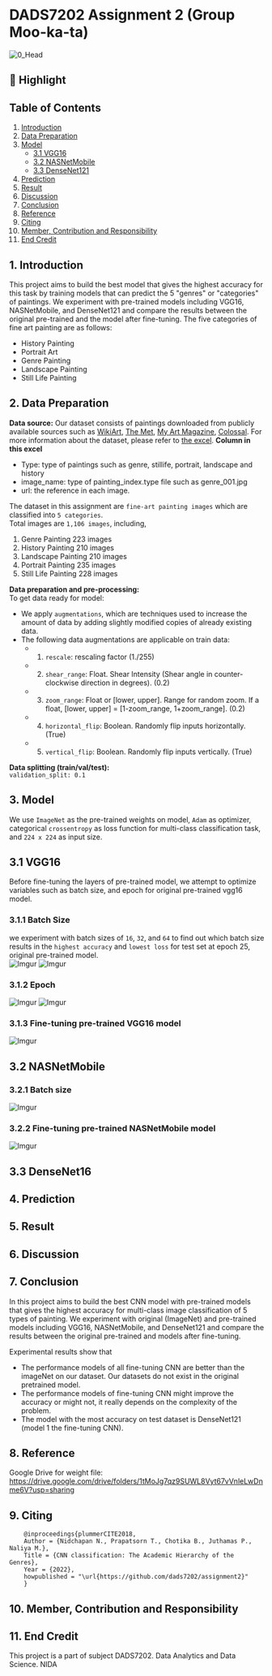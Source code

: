 # DADS7202 Assignment 2 (Group Moo-ka-ta)
![0_Head](https://i.imgur.com/weolMpc.png)

## 🌟 Highlight

## Table of Contents
1. [Introduction](#1-introduction) <br>
2. [Data Preparation](#2-data-preparation) <br>
3. [Model](#3-model)<br>
   - [3.1 VGG16](#31-vgg16)<br>
   - [3.2 NASNetMobile](#32-nasnetmobile) <br>
   - [3.3 DenseNet121](#33-densenet121) <br>
4. [Prediction](#4-prediction) <br>
5. [Result](#5-result) <br>
6. [Discussion](#6-discussion) <br>
7. [Conclusion](#7-conclusion) <br>
8. [Reference](#8-reference) <br>
9. [Citing](#9-citing) <br>
10. [Member, Contribution and Responsibility](#10-member,-contribution-and-responsibility) <br>
11. [End Credit](#11-end-credit) <br>

## 1. Introduction
This project aims to build the best model that gives the highest accuracy for this task by training models that can predict the 5 "genres" or "categories" of paintings. We experiment with pre-trained models including VGG16, NASNetMobile, and DenseNet121 and compare the results between the original pre-trained and the model after fine-tuning. The five categories of fine art painting are as follows:  
- History Painting 
- Portrait Art 
- Genre Painting 
- Landscape Painting 
- Still Life Painting 

## 2. Data Preparation

**Data source:** Our dataset consists of paintings downloaded from publicly available sources such as [WikiArt](https://www.wikiart.org/), [The Met](https://www.metmuseum.org/), [My Art Magazine](https://myartmagazine.com/), [Colossal](https://www.thisiscolossal.com/). For more information about the dataset, please refer to [the excel](https://github.com/dads7202/assignment2/blob/main/fileReference/Reference.xlsx).
**Column in this excel** <br>
- Type: type of paintings such as genre, stillife, portrait, landscape and history <br>
- image_name: type of painting_index.type file such as genre_001.jpg <br>
- url: the reference in each image. <br>

The dataset in this assignment are `fine-art painting images` which are classified into `5 categories`. <br>
Total images are `1,106 images`, including,
1. Genre Painting 223 images
2. History Painting 210 images
3. Landscape Painting 210 images
4. Portrait Painting 235 images
5. Still Life Painting 228 images

**Data preparation and pre-processing:** <br>
To get data ready for model: <br>
- We apply `augmentations`, which are techniques used to increase the amount of data by adding slightly modified copies of already existing data.  
- The following data augmentations are applicable on train data: 
   - 1. `rescale`: rescaling factor (1./255) 
   - 2. `shear_range`: Float. Shear Intensity (Shear angle in counter-clockwise direction in degrees). (0.2) 
   - 3. `zoom_range`: Float or [lower, upper]. Range for random zoom. If a float, [lower, upper] = [1-zoom_range, 1+zoom_range]. (0.2) 
   - 4. `horizontal_flip`: Boolean. Randomly flip inputs horizontally. (True) 
   - 5. `vertical_flip`: Boolean. Randomly flip inputs vertically. (True) 

**Data splitting (train/val/test):** <br>
`validation_split: 0.1`

## 3. Model
We use `ImageNet` as the pre-trained weights on model, `Adam` as optimizer, categorical `crossentropy` as loss function for multi-class classification task, and `224 x 224` as input size. 
## 3.1 VGG16
Before fine-tuning the layers of pre-trained model, we attempt to optimize variables such as batch size, and epoch for original pre-trained vgg16 model. 
### 3.1.1 Batch Size
we experiment with batch sizes of `16`, `32`, and `64` to find out which batch size results in the `highest accuracy` and `lowest loss` for test set at epoch 25, original pre-trained model. <br>
![Imgur](https://i.imgur.com/vhmiuNt.png)
![Imgur](https://i.imgur.com/RtNbLsn.png)
### 3.1.2 Epoch
![Imgur](https://i.imgur.com/hgeZIDr.png)
![Imgur](https://i.imgur.com/CIP04V1.png)
### 3.1.3 Fine-tuning pre-trained VGG16 model
![Imgur](https://i.imgur.com/f5CClNA.png)


## 3.2 NASNetMobile
### 3.2.1 Batch size
![Imgur](https://i.imgur.com/tAFO8Vo.png)
### 3.2.2 Fine-tuning pre-trained NASNetMobile model
![Imgur](https://i.imgur.com/O0TSWyY.png)

## 3.3 DenseNet16
###

## 4. Prediction

## 5. Result

## 6. Discussion

## 7. Conclusion
In this project aims to build the best CNN model with pre-trained models that gives the highest accuracy for multi-class image classification of 5 types of painting. We experiment with original (ImageNet) and pre-trained models including VGG16, NASNetMobile, and DenseNet121 and compare the results between the original pre-trained and models after fine-tuning. 

Experimental results show that  
- The performance models of all fine-tuning CNN are better than the imageNet on our dataset. Our datasets do not exist in the original pretrained model. 
- The performance models of fine-tuning CNN might improve the accuracy or might not, it really depends on the complexity of the problem. 
- The model with the most accuracy on test dataset is DenseNet121 (model 1 the fine-tuning CNN). 

## 8. Reference
Google Drive for weight file: https://drive.google.com/drive/folders/1tMoJg7qz9SUWL8Vyt67vVnleLwDnme6V?usp=sharing 

## 9. Citing
```  
    @inproceedings{plummerCITE2018, 
	Author = {Nidchapan N., Prapatsorn T., Chotika B., Juthamas P., Naliya M.}, 
	Title = {CNN classification: The Academic Hierarchy of the Genres}, 
	Year = {2022}, 
  	howpublished = "\url{https://github.com/dads7202/assignment2}" 
    } 
```  

## 10. Member, Contribution and Responsibility




## 11. End Credit
This project is a part of subject DADS7202. Data Analytics and Data Science. NIDA


